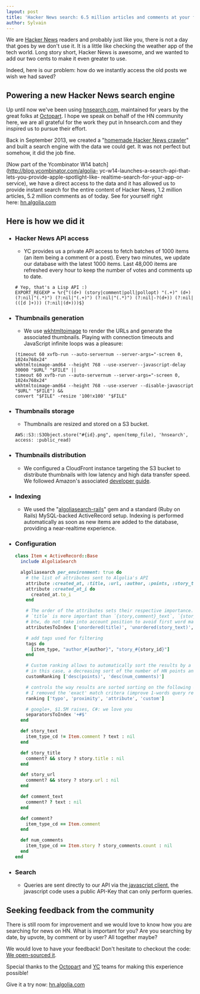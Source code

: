 ```yaml
---
layout: post
title: 'Hacker News search: 6.5 million articles and comments at your fingertips'
author: Sylvain
---
```


We are [Hacker News][1] readers and probably just
like you, there is not a day that goes by we don't use it. It is a little like
checking the weather app of the tech world. Long story short, Hacker News is
awesome, and we wanted to add our two cents to make it even greater to use.

Indeed, here is our problem: how do we instantly access the old posts we wish
we had saved?

## Powering a new Hacker News search engine

Up until now we've been using [hnsearch.com][2],
maintained for years by the great folks at [Octopart][3]. I
hope we speak on behalf of the HN community here, we are all grateful for the
work they put in hnsearch.com and they inspired us to pursue their effort.

Back in September 2013, we created a "[homemade Hacker News
crawler][4]" and built a search
engine with the data we could get. It was not perfect but somehow, it did the
job fine.

[Now part of the Ycombinator W14 batch](http://blog.ycombinator.com/algolia-
yc-w14-launches-a-search-api-that-lets-you-provide-apple-spotlight-like-
realtime-search-for-your-app-or-service), we have a direct access to the data
and it has allowed us to provide instant search for the entire content of
Hacker News, 1.2 million articles, 5.2 million comments as of today. See for
yourself right here: [hn.algolia.com][5]

## Here is how we did it

  * ### Hacker News API access

    * YC provides us a private API access to fetch batches of 1000 items (an item being a comment or a post). Every two minutes, we update our database with the latest 1000 items. Last 48,000 items are refreshed every hour to keep the number of votes and comments up to date.
    
    ```
    # Yep, that's a Lisp API :)
    EXPORT_REGEXP = %r{^((d+) (story|comment|poll|pollopt) "(.+)" (d+) (?:nil|"(.*)") (?:nil|"(.+)") (?:nil|"(.*)") (?:nil|-?(d+)) (?:nil|(([d ]+))) (?:nil|(d+)))$}
    ```

  * ### Thumbnails generation

    * We use [wkhtmltoimage][6] to render the URLs and generate the associated thumbnails. Playing with connection timeouts and JavaScript infinite loops was a pleasure:
    
    ```
    (timeout 60 xvfb-run --auto-servernum --server-args="-screen 0, 1024x768x24" 
    wkhtmltoimage-amd64 --height 768 --use-xserver--javascript-delay 30000 "$URL" "$FILE" || 
    timeout 60 xvfb-run --auto-servernum --server-args="-screen 0, 1024x768x24" 
    wkhtmltoimage-amd64 --height 768 --use-xserver --disable-javascript "$URL" "$FILE") && 
    convert "$FILE" -resize '100!x100' "$FILE"
    ```

  * ### Thumbnails storage

    * Thumbnails are resized and stored on a S3 bucket.
    
    ```
    AWS::S3::S3Object.store("#{id}.png", open(temp_file), 'hnsearch', access: :public_read)
    ```

  * ### Thumbnails distribution

    * We configured a CloudFront instance targeting the S3 bucket to distribute thumbnails with low latency and high data transfer speed. We followed Amazon's associated [developer guide][7].
  * ### Indexing

    * We used the "[algoliasearch-rails][8]" gem and a standard (Ruby on Rails) MySQL-backed ActiveRecord setup. Indexing is performed automatically as soon as new items are added to the database, providing a near-realtime experience.
  * ### Configuration
    
    ```ruby
    class Item < ActiveRecord::Base
      include AlgoliaSearch
    
      algoliasearch per_environment: true do
        # the list of attributes sent to Algolia's API
        attribute :created_at, :title, :url, :author, :points, :story_text, :comment_text, :author, :num_comments, :story_id, :story_title, :story_url
        attribute :created_at_i do
          created_at.to_i
        end
    
        # The order of the attributes sets their respective importance.
        # `title` is more important than `{story,comment}_text`, `{story,comment}_text` more than `url`, `url` more than `author`
        # btw, do not take into account position to avoid first word match boost
        attributesToIndex ['unordered(title)', 'unordered(story_text)', 'unordered(comment_text)', 'unordered(url)', 'author', 'created_at_i']
    
        # add tags used for filtering
        tags do
          [item_type, "author_#{author}", "story_#{story_id}"]
        end
    
        # Custom ranking allows to automatically sort the results by a custom criteria
        # in this case, a decreasing sort of the number of HN points and comments.
        customRanking ['desc(points)', 'desc(num_comments)']
    
        # controls the way results are sorted sorting on the following 4 criteria (one after another)
        # I removed the 'exact' match critera (improve 1-words query relevance, doesn't fit HNSearch needs)
        ranking ['typo', 'proximity', 'attribute', 'custom']
    
        # google+, $1.5M raises, C#: we love you
        separatorsToIndex '+#$'
      end
    
      def story_text
        item_type_cd != Item.comment ? text : nil
      end
    
      def story_title
        comment? && story ? story.title : nil
      end
    
      def story_url
        comment? && story ? story.url : nil
      end
    
      def comment_text
        comment? ? text : nil
      end
    
      def comment?
        item_type_cd == Item.comment
      end
    
      def num_comments
        item_type_cd == Item.story ? story_comments.count : nil
      end
    end
    ```

  * ### Search

    * Queries are sent directly to our API via the[ javascript client][9], the javascript code uses a public API-Key that can only perform queries.

## Seeking feedback from the community

There is still room for improvement and we would love to know how you are
searching for news on HN. What is important for you? Are you searching by
date, by upvote, by comment or by user? All together maybe?

We would love to have your feedback! Don't hesitate to checkout the code: [We
open-sourced it][10].

Special thanks to the [Octopart][11] and
[YC][12] teams for making this experience possible!

Give it a try now: [hn.algolia.com][13]


[1]: https://news.ycombinator.com
[2]: http://www.hnsearch.com
[3]: http://octopart.com/
[4]: https://news.ycombinator.com/item?id=6476003
[5]: http://hn.algolia.com/
[6]: https://code.google.com/p/wkhtmltopdf/
[7]: http://docs.aws.amazon.com/AmazonCloudFront/latest/DeveloperGuide/MigrateS3ToCloudFront.html
[8]: https://github.com/algolia/algoliasearch-rails
[9]: https://github.com/algolia/algoliasearch-client-js
[10]: https://github.com/algolia/hn-search
[11]: http://octopart.com/
[12]: http://ycombinator.com/
[13]: http://hn.algolia.com
